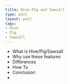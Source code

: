 ```yaml
--- 
title: Hive Pig and Sawzall
type: post
layout: post
tags: 
- Hive
- Pig
- Sawzall
---
```

<ul><li>What is Hive/Pig/Sawzall</li><li>Why use these features</li><li>Differences</li><li>How To</li><li>Conclusion</li><li><br /></li></ul>
